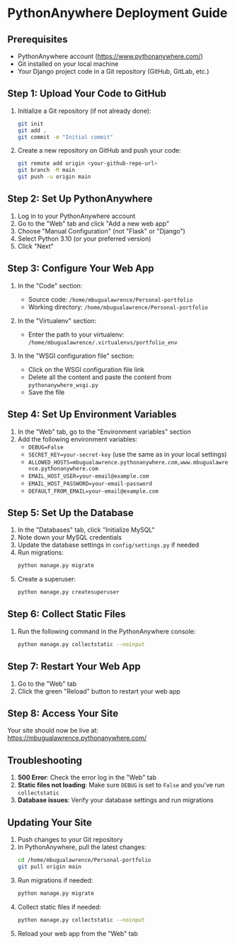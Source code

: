 # PythonAnywhere Deployment Guide

## Prerequisites
- PythonAnywhere account (https://www.pythonanywhere.com/)
- Git installed on your local machine
- Your Django project code in a Git repository (GitHub, GitLab, etc.)

## Step 1: Upload Your Code to GitHub

1. Initialize a Git repository (if not already done):
   ```bash
   git init
   git add .
   git commit -m "Initial commit"
   ```

2. Create a new repository on GitHub and push your code:
   ```bash
   git remote add origin <your-github-repo-url>
   git branch -M main
   git push -u origin main
   ```

## Step 2: Set Up PythonAnywhere

1. Log in to your PythonAnywhere account
2. Go to the "Web" tab and click "Add a new web app"
3. Choose "Manual Configuration" (not "Flask" or "Django")
4. Select Python 3.10 (or your preferred version)
5. Click "Next"

## Step 3: Configure Your Web App

1. In the "Code" section:
   - Source code: `/home/mbugualawrence/Personal-portfolio`
   - Working directory: `/home/mbugualawrence/Personal-portfolio`

2. In the "Virtualenv" section:
   - Enter the path to your virtualenv: `/home/mbugualawrence/.virtualenvs/portfolio_env`

3. In the "WSGI configuration file" section:
   - Click on the WSGI configuration file link
   - Delete all the content and paste the content from `pythonanywhere_wsgi.py`
   - Save the file

## Step 4: Set Up Environment Variables

1. In the "Web" tab, go to the "Environment variables" section
2. Add the following environment variables:
   - `DEBUG=False`
   - `SECRET_KEY=your-secret-key` (use the same as in your local settings)
   - `ALLOWED_HOSTS=mbugualawrence.pythonanywhere.com,www.mbugualawrence.pythonanywhere.com`
   - `EMAIL_HOST_USER=your-email@example.com`
   - `EMAIL_HOST_PASSWORD=your-email-password`
   - `DEFAULT_FROM_EMAIL=your-email@example.com`

## Step 5: Set Up the Database

1. In the "Databases" tab, click "Initialize MySQL"
2. Note down your MySQL credentials
3. Update the database settings in `config/settings.py` if needed
4. Run migrations:
   ```bash
   python manage.py migrate
   ```
5. Create a superuser:
   ```bash
   python manage.py createsuperuser
   ```

## Step 6: Collect Static Files

1. Run the following command in the PythonAnywhere console:
   ```bash
   python manage.py collectstatic --noinput
   ```

## Step 7: Restart Your Web App

1. Go to the "Web" tab
2. Click the green "Reload" button to restart your web app

## Step 8: Access Your Site

Your site should now be live at: https://mbugualawrence.pythonanywhere.com/

## Troubleshooting

1. **500 Error**: Check the error log in the "Web" tab
2. **Static files not loading**: Make sure `DEBUG` is set to `False` and you've run `collectstatic`
3. **Database issues**: Verify your database settings and run migrations

## Updating Your Site

1. Push changes to your Git repository
2. In PythonAnywhere, pull the latest changes:
   ```bash
   cd /home/mbugualawrence/Personal-portfolio
   git pull origin main
   ```
3. Run migrations if needed:
   ```bash
   python manage.py migrate
   ```
4. Collect static files if needed:
   ```bash
   python manage.py collectstatic --noinput
   ```
5. Reload your web app from the "Web" tab
